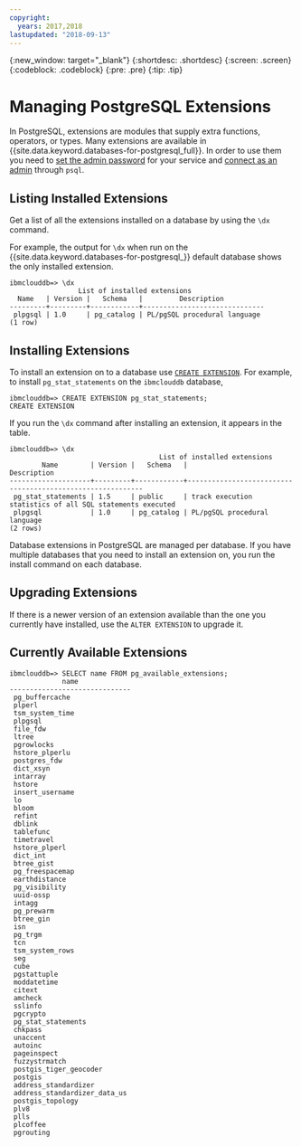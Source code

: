 ```yaml
---
copyright:
  years: 2017,2018
lastupdated: "2018-09-13"
---
```


{:new_window: target="_blank"}
{:shortdesc: .shortdesc}
{:screen: .screen}
{:codeblock: .codeblock}
{:pre: .pre}
{:tip: .tip}

# Managing PostgreSQL Extensions

In PostgreSQL, extensions are modules that supply extra functions, operators, or types. Many extensions are available in {{site.data.keyword.databases-for-postgresql_full}}. In order to use them you need to [set the admin password](./admin-password.html) for your service and [connect as an admin](./admin-connecting.html) through `psql`.

## Listing Installed Extensions

Get a list of all the extensions installed on a database by using the `\dx` command.

For example, the output for `\dx` when run on the {{site.data.keyword.databases-for-postgresql_}} default database shows the only installed extension.
```
ibmclouddb=> \dx
                 List of installed extensions
  Name   | Version |   Schema   |         Description
---------+---------+------------+------------------------------
 plpgsql | 1.0     | pg_catalog | PL/pgSQL procedural language
(1 row)
```

## Installing Extensions

To install an extension on to a database use [`CREATE EXTENSION`](https://www.postgresql.org/docs/current/static/sql-createextension.html). For example, to install `pg_stat_statements` on the `ibmclouddb` database, 

```
ibmclouddb=> CREATE EXTENSION pg_stat_statements;
CREATE EXTENSION
```

If you run the `\dx` command after installing an extension, it appears in the table.
```
ibmclouddb=> \dx
                                     List of installed extensions
        Name        | Version |   Schema   |                        Description
--------------------+---------+------------+-----------------------------------------------------------
 pg_stat_statements | 1.5     | public     | track execution statistics of all SQL statements executed
 plpgsql            | 1.0     | pg_catalog | PL/pgSQL procedural language
(2 rows)
```

Database extensions in PostgreSQL are managed per database. If you have multiple databases that you need to install an extension on, you run the install command on each database.

## Upgrading Extensions

If there is a newer version of an extension available than the one you currently have installed, use the `ALTER EXTENSION` to upgrade it.

## Currently Available Extensions
```
ibmclouddb=> SELECT name FROM pg_available_extensions;
             name
------------------------------
 pg_buffercache
 plperl
 tsm_system_time
 plpgsql
 file_fdw
 ltree
 pgrowlocks
 hstore_plperlu
 postgres_fdw
 dict_xsyn
 intarray
 hstore
 insert_username
 lo
 bloom
 refint
 dblink
 tablefunc
 timetravel
 hstore_plperl
 dict_int
 btree_gist
 pg_freespacemap
 earthdistance
 pg_visibility
 uuid-ossp
 intagg
 pg_prewarm
 btree_gin
 isn
 pg_trgm
 tcn
 tsm_system_rows
 seg
 cube
 pgstattuple
 moddatetime
 citext
 amcheck
 sslinfo
 pgcrypto
 pg_stat_statements
 chkpass
 unaccent
 autoinc
 pageinspect
 fuzzystrmatch
 postgis_tiger_geocoder
 postgis
 address_standardizer
 address_standardizer_data_us
 postgis_topology
 plv8
 plls
 plcoffee
 pgrouting
 ```